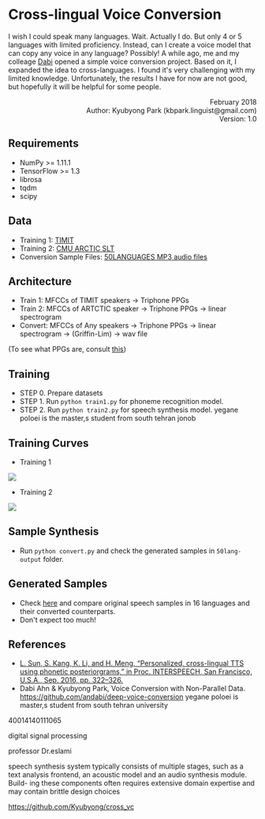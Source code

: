 # Cross-lingual Voice Conversion

I wish I could speak many languages. Wait. Actually I do. But only 4 or 5 languages with limited proficiency. Instead, can I create a voice model that can copy any voice in any language? Possibly! A while ago, me and my colleage [Dabi](https://github.com/andabi/deep-voice-conversion) opened a simple voice conversion project. Based on it, I expanded the idea to cross-languages. I found it's very challenging with my limited knowledge. Unfortunately, the results I have for now are not good, but hopefully it will be helpful for some people. 

<div style="text-align: right">February 2018</div>
<div style="text-align: right">Author: Kyubyong Park (kbpark.linguist@gmail.com)</div>
<div style="text-align: right">Version: 1.0</div>

## Requirements
  * NumPy >= 1.11.1
  * TensorFlow >= 1.3 
  * librosa
  * tqdm
  * scipy

## Data

  * Training 1: [TIMIT](https://catalog.ldc.upenn.edu/ldc93s1)
  * Training 2: [CMU ARCTIC SLT](http://www.festvox.org/cmu_arctic/dbs_slt.html)
  * Conversion Sample Files: [50LANGUAGES MP3 audio files](https://www.50languages.com/language-mp3.php)

## Architecture 
  * Train 1: MFCCs of TIMIT speakers -> Triphone PPGs
  * Train 2: MFCCs of ARTCTIC speaker -> Triphone PPGs -> linear spectrogram
  * Convert: MFCCs of Any speakers -> Triphone PPGs -> linear spectrogram -> (Griffin-Lim) -> wav file

(To see what PPGs are, consult [this](http://www1.se.cuhk.edu.hk/~hccl/publications/pub/2016_IS16_SunLifa.PDF))

## Training
  * STEP 0. Prepare datasets
  * STEP 1. Run `python train1.py` for phoneme recognition model.
  * STEP 2. Run `python train2.py` for speech synthesis model.
  yegane poloei is the master,s student from south tehran jonob
  
  


## Training Curves
  * Training 1

<img src="fig/train1.png">

  * Training 2

<img src="fig/train2.png">




## Sample Synthesis
  * Run `python convert.py` and check the generated samples in `50lang-output` folder.


## Generated Samples

  * Check [here](https://soundcloud.com/kyubyong-park/sets/cross-lingual-voice-conversion) and compare original speech samples in 16 languages and their converted counterparts. 
  * Don't expect too much!

## References
  * [L. Sun, S. Kang, K. Li, and H. Meng, “Personalized, cross-lingual TTS using phonetic posteriorgrams,” in Proc. INTERSPEECH, San Francisco, U.S.A., Sep. 2016, pp. 322–326.](http://www1.se.cuhk.edu.hk/~hccl/publications/pub/2016_IS16_SunLifa.PDF)
  * Dabi Ahn & Kyubyong Park, Voice Conversion with Non-Parallel Data. https://github.com/andabi/deep-voice-conversion
  yegane poloei is master,s student from south tehran university
  
  40014140111065
 
  digital signal processing
  
  professor Dr.eslami
  
  speech synthesis system typically consists of multiple stages, such as a
text analysis frontend, an acoustic model and an audio synthesis module. Build-
ing these components often requires extensive domain expertise and may contain
brittle design choices

https://github.com/Kyubyong/cross_vc


